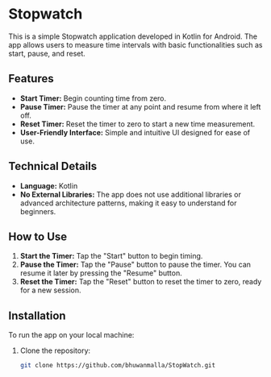 # Stopwatch

This is a simple Stopwatch application developed in Kotlin for Android. The app allows users to measure time intervals with basic functionalities such as start, pause, and reset. 

## Features

- **Start Timer:** Begin counting time from zero.
- **Pause Timer:** Pause the timer at any point and resume from where it left off.
- **Reset Timer:** Reset the timer to zero to start a new time measurement.
- **User-Friendly Interface:** Simple and intuitive UI designed for ease of use.

## Technical Details

- **Language:** Kotlin
- **No External Libraries:** The app does not use additional libraries or advanced architecture patterns, making it easy to understand for beginners.

## How to Use

1. **Start the Timer:** Tap the "Start" button to begin timing.
2. **Pause the Timer:** Tap the "Pause" button to pause the timer. You can resume it later by pressing the "Resume" button.
3. **Reset the Timer:** Tap the "Reset" button to reset the timer to zero, ready for a new session.

## Installation

To run the app on your local machine:

1. Clone the repository:
   ```bash
   git clone https://github.com/bhuwanmalla/StopWatch.git
